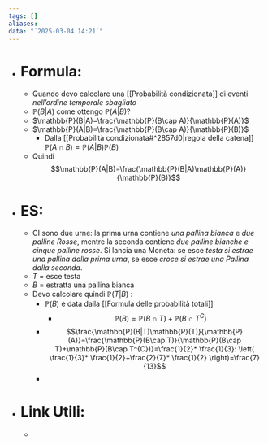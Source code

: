 ```yaml
---
tags: []
aliases: 
data: "`2025-03-04 14:21`"
---
```

- # Formula:
	- Quando devo calcolare una [[Probabilità condizionata]] di eventi _nell’ordine temporale sbagliato_
	- $\mathbb{P}(B|A)$ come ottengo $\mathbb{P}(A|B)$?
	- $\mathbb{P}(B|A)=\frac{\mathbb{P}(B\cap A)}{\mathbb{P}(A)}$ 
	- $\mathbb{P}(A|B)=\frac{\mathbb{P}(B\cap A)}{\mathbb{P}(B)}$
		- Dalla [[Probabilità condizionata#^2857d0|regola della catena]] $\mathbb{P}(A\cap B)=\mathbb{P}(A|B)\mathbb{P}(B)$
	- Quindi $$\mathbb{P}(A|B)=\frac{\mathbb{P}(B|A)\mathbb{P}(A)}{\mathbb{P}(B)}$$
- # ES:
	- CI sono due urne: la prima urna contiene _una pallina bianca_ e _due palline Rosse_, mentre la seconda contiene _due palline bianche e cinque palline rosse_. Si lancia una Moneta: se esce _testa si estrae una pallina dalla prima urna_, se esce _croce si estrae una Pallina dalla seconda_.
	- $T$ = esce testa 
	- $B$ = estratta una pallina bianca
	- Devo calcolare quindi $\mathbb{P}(T|B)$ :
		- $\mathbb{P}(B)$ è data dalla [[Formula delle probabilità totali]] 
			- $$\mathbb{P}(B)=\mathbb{P}(B\cap T)+\mathbb{P}(B\cap T^{C})$$
		- $$\frac{\mathbb{P}(B|T)\mathbb{P}(T)}{\mathbb{P}(A)}=\frac{\mathbb{P}(B\cap T)}{\mathbb{P}(B\cap T)+\mathbb{P}(B\cap T^{C})}=\frac{1}{2}* \frac{1}{3}: \left( \frac{1}{3}* \frac{1}{2}+\frac{2}{7}* \frac{1}{2} \right)=\frac{7}{13}$$
		- 
- # Link Utili:
	- 